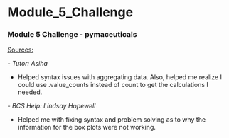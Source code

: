# Module_5_Challenge
### Module 5 Challenge - pymaceuticals

<ins>Sources:</ins>

*- Tutor: Asiha*
  - Helped syntax issues with aggregating data. Also, helped me realize I could use .value_counts instead of count to get the calculations I needed.
 
*- BCS Help: Lindsay Hopewell*
  - Helped me with fixing syntax and problem solving as to why the information for the box plots were not working.   
    
